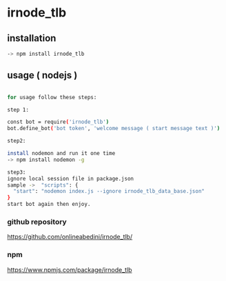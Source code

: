 # irnode_tlb

## installation
```bash
-> npm install irnode_tlb
```

## usage ( nodejs )
```bash

for usage follow these steps:

step 1: 

const bot = require('irnode_tlb')
bot.define_bot('bot token', 'welcome message ( start message text )')

step2:

install nodemon and run it one time
-> npm install nodemon -g

step3:
ignore local session file in package.json
sample ->  "scripts": {
  "start": "nodemon index.js --ignore irnode_tlb_data_base.json"
}
start bot again then enjoy.

```

### github repository
https://github.com/onlineabedini/irnode_tlb/

### npm
https://www.npmjs.com/package/irnode_tlb
